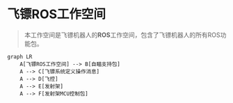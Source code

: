 # 飞镖ROS工作空间
> 本工作空间是飞镖机器人的**ROS**工作空间，包含了飞镖机器人的所有ROS功能包。

```mermaid
graph LR
    A[飞镖ROS工作空间] --> B[自瞄支持包]
    A --> C[飞镖系统定义操作消息]
    A --> D[飞控]
    A --> E[发射架]
    A --> F[发射架MCU控制包]
```
